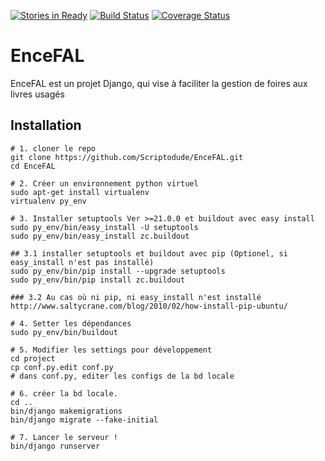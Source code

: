 [![Stories in Ready](https://badge.waffle.io/AESSUQAM/EnceFAL.png?label=ready&title=Ready)](https://waffle.io/AESSUQAM/EnceFAL)
[![Build Status](https://travis-ci.org/Scriptodude/EnceFAL.svg?branch=master)](https://travis-ci.org/Scriptodude/EnceFAL)
[![Coverage Status](https://coveralls.io/repos/github/AESSUQAM/EnceFAL/badge.svg?branch=master)](https://coveralls.io/github/AESSUQAM/EnceFAL?branch=master)
# EnceFAL 

EnceFAL est un projet Django, qui vise à faciliter la gestion de foires aux livres usagés

## Installation

```
# 1. cloner le repo
git clone https://github.com/Scriptodude/EnceFAL.git
cd EnceFAL

# 2. Créer un environnement python virtuel
sudo apt-get install virtualenv
virtualenv py_env

# 3. Installer setuptools Ver >=21.0.0 et buildout avec easy install
sudo py_env/bin/easy_install -U setuptools
sudo py_env/bin/easy_install zc.buildout

## 3.1 installer setuptools et buildout avec pip (Optionel, si easy_install n'est pas installé)
sudo py_env/bin/pip install --upgrade setuptools
sudo py_env/bin/pip install zc.buildout

### 3.2 Au cas où ni pip, ni easy_install n'est installé
http://www.saltycrane.com/blog/2010/02/how-install-pip-ubuntu/

# 4. Setter les dépendances
sudo py_env/bin/buildout

# 5. Modifier les settings pour développement
cd project
cp conf.py.edit conf.py
# dans conf.py, editer les configs de la bd locale

# 6. créer la bd locale.
cd ..
bin/django makemigrations
bin/django migrate --fake-initial

# 7. Lancer le serveur !
bin/django runserver
```
